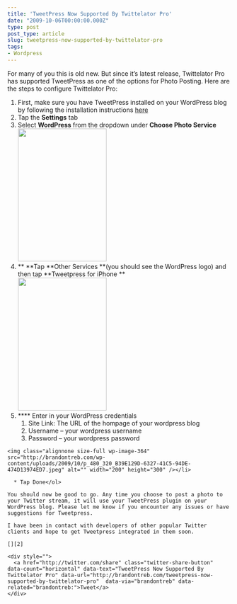 ```yaml
---
title: 'TweetPress Now Supported By Twittelator Pro'
date: "2009-10-06T00:00:00.000Z"
type: post 
post_type: article
slug: tweetpress-now-supported-by-twittelator-pro
tags: 
- Wordpress
---
```

For many of you this is old new. But since it&#8217;s latest release, Twittelator Pro has supported TweetPress as one of the options for Photo Posting. Here are the steps to configure Twittelator Pro:

  1. First, make sure you have TweetPress installed on your WordPress blog by following the installation instructions [here][1]
  2. Tap the **Settings** tab
  3. Select **WordPress** from the dropdown under **Choose Photo Service**  
    <img class="alignnone size-full wp-image-364" src="http://brandontreb.com/wp-content/uploads/2009/10/p_480_320_74ABB206-5D4F-424E-BE39-380AC8611ED1.jpeg" alt="" width="200" height="300" />
  4. ** **Tap **Other Services **(you should see the WordPress logo) and then tap **Tweetpress for iPhone **  
    <img class="alignnone size-full wp-image-364" src="http://brandontreb.com/wp-content/uploads/2009/10/p_480_320_F52EAD4F-B44E-497E-AB49-13C8AB565EF4.jpeg" alt="" width="200" height="300" />
  5. **** Enter in your WordPress credentials 
      1. Site Link: The URL of the hompage of your wordpress blog
      2. Username &#8211; your wordpress username
      3. Password &#8211; your wordpress password
    
    <img class="alignnone size-full wp-image-364" src="http://brandontreb.com/wp-content/uploads/2009/10/p_480_320_B39E129D-6327-41C5-94DE-474D13974ED7.jpeg" alt="" width="200" height="300" /></li> 
    
      * Tap Done</ol> 
    
    You should now be good to go. Any time you choose to post a photo to your Twitter stream, it will use your TweetPress plugin on your WordPress blog. Please let me know if you encounter any issues or have suggestions for Tweetpress.
    
    I have been in contact with developers of other popular Twitter clients and hope to get Tweetpress integrated in them soon.
    
    [][2]
    
    <div style="">
      <a href="http://twitter.com/share" class="twitter-share-button" data-count="horizontal" data-text="TweetPress Now Supported By Twittelator Pro" data-url="http://brandontreb.com/tweetpress-now-supported-by-twittelator-pro"  data-via="brandontreb" data-related="brandontreb:">Tweet</a>
    </div>

 [1]: http://brandontreb.com/tweetpress/
 [2]: http://brandontreb.com/wp-content/uploads/2009/10/p_480_320_74ABB206-5D4F-424E-BE39-380AC8611ED1.jpeg